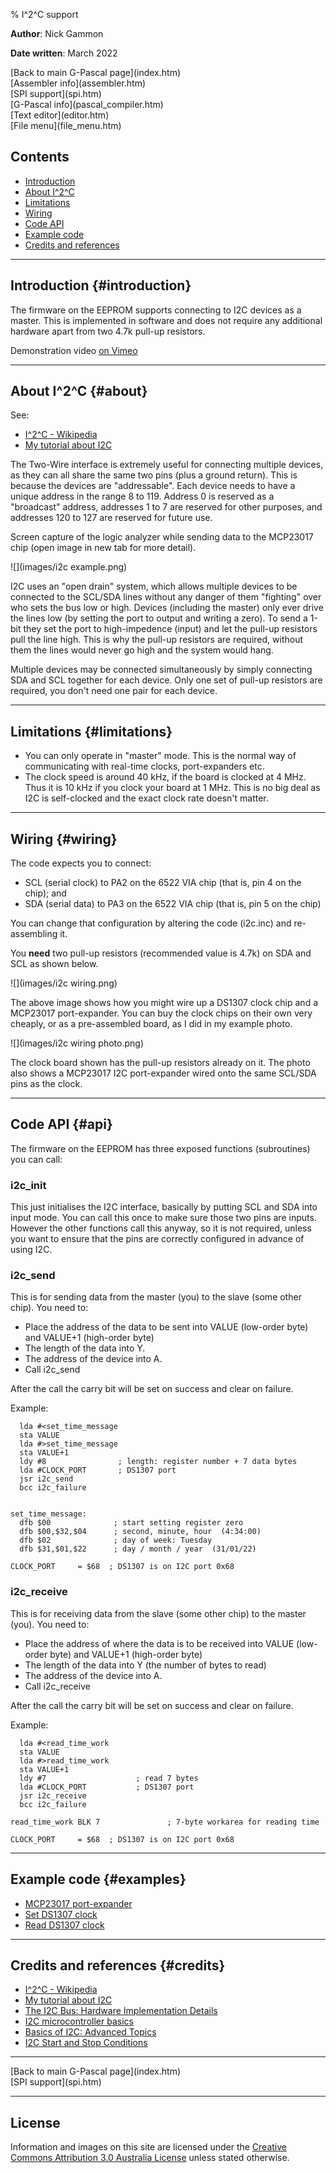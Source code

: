 % I^2^C support

**Author**: Nick Gammon

**Date written**: March 2022

<div class='quick_link'> [Back to main G-Pascal page](index.htm)</div>
<div class='quick_link'> [Assembler info](assembler.htm) </div>
<div class='quick_link'> [SPI support](spi.htm)</div>
<div class='quick_link'> [G-Pascal info](pascal_compiler.htm)</div>
<div class='quick_link'> [Text editor](editor.htm) </div>
<div class='quick_link'> [File menu](file_menu.htm) </div>

## Contents

* [Introduction](#introduction)
* [About I^2^C](#about)
* [Limitations](#limitations)
* [Wiring](#wiring)
* [Code API](#api)
* [Example code](#examples)
* [Credits and references](#credits)



---


## Introduction {#introduction}

The firmware on the EEPROM supports connecting to I2C devices as a master. This is implemented in software and does not require any additional hardware apart from two 4.7k pull-up resistors.

Demonstration video [on Vimeo](https://vimeo.com/manage/videos/684851623)

---

## About I^2^C {#about}

See:

* [I^2^C - Wikipedia](https://en.wikipedia.org/wiki/I%C2%B2C)
* [My tutorial about I2C](https://gammon.com.au/i2c)

The Two-Wire interface is extremely useful for connecting multiple devices, as they can all share the same two pins (plus a ground return). This is because the devices are "addressable". Each device needs to have a unique address in the range 8 to 119. Address 0 is reserved as a "broadcast" address, addresses 1 to 7 are reserved for other purposes, and addresses 120 to 127 are reserved for future use.

Screen capture of the logic analyzer while sending data to the MCP23017 chip (open image in new tab for more detail).

![](images/i2c example.png)

I2C uses an "open drain" system, which allows multiple devices to be connected to the SCL/SDA lines without any danger of them "fighting" over who sets the bus low or high. Devices (including the master) only ever drive the lines low (by setting the port to output and writing a zero). To send a 1-bit they set the port to high-impedence (input) and let the pull-up resistors pull the line high. This is why the pull-up resistors are required, without them the lines would never go high and the system would hang.

Multiple devices may be connected simultaneously by simply connecting SDA and SCL together for each device. Only one set of pull-up resistors are required, you don't need one pair for each device.

---

## Limitations {#limitations}

* You can only operate in "master" mode. This is the normal way of communicating with real-time clocks, port-expanders etc.
* The clock speed is around 40 kHz, if the board is clocked at 4 MHz. Thus it is 10 kHz if you clock your board at 1 MHz. This is no big deal as I2C is self-clocked and the exact clock rate doesn't matter.

---


## Wiring {#wiring}

The code expects you to connect:

* SCL (serial clock) to PA2 on the 6522 VIA chip (that is, pin 4 on the chip); and
* SDA (serial data) to PA3 on the 6522 VIA chip (that is, pin 5 on the chip)

You can change that configuration by altering the code (i2c.inc) and re-assembling it.

You **need** two pull-up resistors (recommended value is 4.7k) on SDA and SCL as shown below.

![](images/i2c wiring.png)

The above image shows how you might wire up a DS1307 clock chip and a MCP23017 port-expander. You can buy the clock chips on their own very cheaply, or as a pre-assembled board, as I did in my example photo.

![](images/i2c wiring photo.png)

The clock board shown has the pull-up resistors already on it. The photo also shows a MCP23017 I2C port-expander wired onto the same SCL/SDA pins as the clock.

---

## Code API {#api}

The firmware on the EEPROM has three exposed functions (subroutines) you can call:

### i2c_init

This just initialises the I2C interface, basically by putting SCL and SDA into input mode. You can call this once to make sure those two pins are inputs. However the other functions call this anyway, so it is not required, unless you want to ensure that the pins are correctly configured in advance of using I2C.

### i2c_send

This is for sending data from the master (you) to the slave (some other chip). You need to:

* Place the address of the data to be sent into VALUE  (low-order byte) and VALUE+1 (high-order byte)
* The length of the data into Y.
* The address of the device into A.
* Call i2c_send

After the call the carry bit will be set on success and clear on failure.

Example:

```
  lda #<set_time_message
  sta VALUE
  lda #>set_time_message
  sta VALUE+1
  ldy #8                ; length: register number + 7 data bytes
  lda #CLOCK_PORT       ; DS1307 port
  jsr i2c_send
  bcc i2c_failure


set_time_message:
  dfb $00              ; start setting register zero
  dfb $00,$32,$04      ; second, minute, hour  (4:34:00)
  dfb $02              ; day of week: Tuesday
  dfb $31,$01,$22      ; day / month / year  (31/01/22)

CLOCK_PORT     = $68  ; DS1307 is on I2C port 0x68
```

### i2c_receive

This is for receiving data from the slave (some other chip) to the master (you). You need to:

* Place the address of where the data is to be received into VALUE (low-order byte) and VALUE+1 (high-order byte)
* The length of the data into Y (the number of bytes to read)
* The address of the device into A.
* Call i2c_receive

After the call the carry bit will be set on success and clear on failure.

Example:

```
  lda #<read_time_work
  sta VALUE
  lda #>read_time_work
  sta VALUE+1
  ldy #7                    ; read 7 bytes
  lda #CLOCK_PORT           ; DS1307 port
  jsr i2c_receive
  bcc i2c_failure

read_time_work BLK 7               ; 7-byte workarea for reading time

CLOCK_PORT     = $68  ; DS1307 is on I2C port 0x68
```

---

## Example code {#examples}

* [MCP23017 port-expander](examples/asm/i2c_port_expander_demo.asm)
* [Set DS1307 clock](examples/asm/set_i2c_clock.asm)
* [Read DS1307 clock](examples/asm/read_i2c_clock.asm)

---


## Credits and references {#credits}

* [I^2^C - Wikipedia](https://en.wikipedia.org/wiki/I%C2%B2C)
* [My tutorial about I2C](https://gammon.com.au/i2c)
* [The I2C Bus: Hardware Implementation Details](https://www.allaboutcircuits.com/technical-articles/the-i2c-bus-hardware-implementation-details/)
* [I2C microcontroller basics](https://training.ti.com/i2c-i2c-microcontroller-basics)
* [Basics of I2C: Advanced Topics](https://training.ti.com/sites/default/files/docs/adcs-introduction-to-i2c-advanced-topics-presentation.pdf)
* [I2C Start and Stop Conditions](http://fastbitlab.com/stm32-i2c-lecture-4-i2c-start-and-stop-conditions/)

---

<div class='quick_link'> [Back to main G-Pascal page](index.htm)</div>
<div class='quick_link'> [SPI support](spi.htm)</div>


---

## License

Information and images on this site are licensed under the [Creative Commons Attribution 3.0 Australia License](https://creativecommons.org/licenses/by/3.0/au/) unless stated otherwise.
